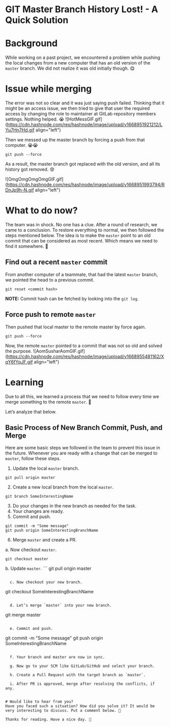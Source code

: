 # GIT Master Branch History Lost! - A Quick Solution

# Background
While working on a past project, we encountered a problem while pushing the local changes from a new computer that has an old version of the `master` branch. We did not realize it was old initially though. 😋

# Issue while merging
The error was not so clear and it was just saying push failed. Thinking that it might be an access issue, we then tried to give that user the required access by changing the role to maintainer at GitLab repository members settings. Nothing helped. 😭
![HotMessGIF.gif](https://cdn.hashnode.com/res/hashnode/image/upload/v1668951921212/LYu7Hn7Hd.gif align="left")

Then we messed up the master branch by forcing a push from that computer. 😭😭
```
git push --force
```
As a result, the master branch got replaced with the old version, and all its history got removed. 😰

![OmgOmgOmgOmgGIF.gif](https://cdn.hashnode.com/res/hashnode/image/upload/v1668951993794/RDnJp9h-N.gif align="left")

# What to do now?
The team was in shock. No one has a clue. After a round of research, we came to a conclusion. To restore everything to normal, we then followed the steps mentioned below. The idea is to make the `master` point to an old commit that can be considered as most recent. Which means we need to find it somewhere. 🔬
## Find out a recent `master` commit
From another computer of a teammate, that had the latest `master` branch, we pointed the head to a previous commit.
```
git reset <commit hash>
```
**NOTE:** Commit hash can be fetched by looking into the ```git log```.
## Force push to remote `master`
Then pushed that local master to the remote master by force again.
```
git push --force
```
Now, the remote `master` pointed to a commit that was not so old and solved the purpose. 
![AomSusharAomGIF.gif](https://cdn.hashnode.com/res/hashnode/image/upload/v1668955481162/XqY6fYpJF.gif align="left")
# Learning 
Due to all this, we learned a process that we need to follow every time we merge something to the remote `master`. 🎉

Let’s analyze that below.
 
## Basic Process of New Branch Commit, Push, and Merge
Here are some basic steps we followed in the team to prevent this issue in the future. Whenever you are ready with a change that can be merged to `master`, follow these steps.
1.	Update the local `master` branch.
```
git pull origin master
```
2.	Create a new local branch from the local `master`.
```
git branch SomeInterestingName
```
3.	Do your changes in the new branch as needed for the task.
4.	Your changes are ready.
5.	Commit and push.
```
git commit -m "Some message"
git push origin SomeInterestingBranchName
```
6.	Merge `master` and create a PR.
  
  a. Now checkout `master`.
  ```
git checkout master
```
  
  b. Update `master`.
    ```
git pull origin master
```

  c. Now checkout your new branch.
```
git checkout SomeInterestingBranchName
```

  d. Let’s merge `master` into your new branch.
```
git merge master
```

  e. Commit and push.
```
git commit -m "Some message"
git push origin SomeInterestingBranchName
```

  f. Your branch and master are now in sync.

  g. Now go to your SCM like GitLab/GitHub and select your branch.

  h. Create a Pull Request with the target branch as `master`.
  
  i. After PR is approved, merge after resolving the conflicts, if any.
 

# Would like to hear from you?
Have you faced such a situation? How did you solve it? It would be very interesting to discuss. Put a comment below. 🙏

Thanks for reading. Have a nice day. 🙂

